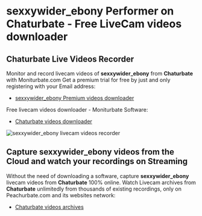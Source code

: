# sexxywider_ebony Performer on Chaturbate - Free LiveCam videos downloader

## Chaturbate Live Videos Recorder

Monitor and record livecam videos of **sexxywider_ebony** from **Chaturbate** with Moniturbate.com
Get a premium trial for free by just and only registering with your Email address:
* [sexxywider_ebony Premium videos downloader](https://moniturbate.com/request-demo-licence-key.html)

Free livecam videos downloader - Moniturbate Software:
* [Chaturbate videos downloader](https://moniturbate.com/moniturbate-download-software.html)

![sexxywider_ebony livecam videos recorder](https://peachurnet.com/templates/moniturbate-software.png)


## Capture sexxywider_ebony videos from the Cloud and watch your recordings on Streaming

Without the need of downloading a software, capture **sexxywider_ebony** livecam videos from **Chaturbate** 100% online.
Watch Livecam archives from **Chaturbate** unlimitedly from thousands of existing recordings, only on Peachurbate.com and its websites network:
* [Chaturbate videos archives](https://peachurnet.com/)